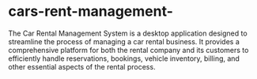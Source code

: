 # cars-rent-management-
The Car Rental Management System is a desktop application designed to streamline the process of managing a car rental business. It provides a comprehensive platform for both the rental company and its customers to efficiently handle reservations, bookings, vehicle inventory, billing, and other essential aspects of the rental process.
